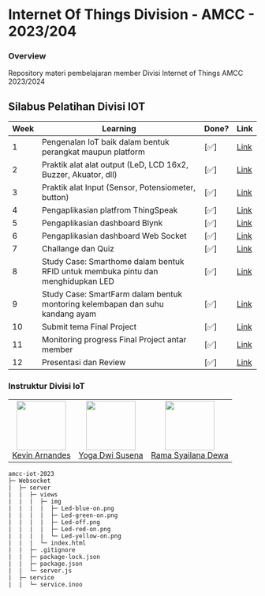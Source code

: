 # Internet Of Things Division - AMCC - 2023/204

### Overview

Repository materi pembelajaran member Divisi Internet of Things AMCC 2023/2024

## Silabus Pelatihan Divisi IOT

| Week | Learning                                                                         | Done? | Link                                                                                                                             |
| ---- | -------------------------------------------------------------------------------- | ----- | -------------------------------------------------------------------------------------------------------------------------------- |
| 1    | Pengenalan IoT baik dalam bentuk perangkat maupun platform                       | [✅]  | [Link](https://medium.com/amcc-amikom/exploring-the-world-of-microcontroller-1d217f346722)                                       |
| 2    | Praktik alat alat output (LeD, LCD 16x2, Buzzer, Akuator, dll)                   | [✅]  | [Link](https://medium.com/amcc-amikom/output-stringing-with-led-16x2-lcd-buzzer-and-actuator-dd85866681cb)                       |
| 3    | Praktik alat Input (Sensor, Potensiometer, button)                               | [✅]  | [Link](https://medium.com/amcc-amikom/input-playing-with-button-potensiometer-and-sensor-69d3284b92e0)                           |
| 4    | Pengaplikasian platfrom ThingSpeak                                               | [✅]  | [Link](https://medium.com/amcc-amikom/thingspeak-menyelami-iot-dengan-platform-yang-terkoneksi-8459ce44160a)                     |
| 5    | Pengaplikasian dashboard Blynk                                                   | [✅]  | [Link](https://medium.com/amcc-amikom/blynk-monitor-and-control-the-dashboard-using-blynk-c701cd8c9fe8)                          |
| 6    | Pengaplikasian dashboard Web Socket                                              | [✅]  | [Link](https://medium.com/amcc-amikom/webso-lets-make-own-dashboard-f13a64f7d929)                                                |
| 7    | Challange dan Quiz                                                               | [✅]  | [Link](https://drive.google.com/drive/folders/1TOuUptodm2tAd4lJQZRfDKSRR3gtqgwL)                                                 |
| 8    | Study Case: Smarthome dalam bentuk RFID untuk membuka pintu dan menghidupkan LED | [✅]  | [Link](https://medium.com/amcc-amikom/studi-kasus-smarthome-using-rfid-1db2691a9276)                                             |
| 9    | Study Case: SmartFarm dalam bentuk montoring kelembapan dan suhu kandang ayam    | [✅]  | [Link](https://medium.com/amcc-amikom/study-case-smartfarm-basic-implement-mq-sensor-and-dht-sensor-for-chikencoop-103382032899) |
| 10   | Submit tema Final Project                                                        | [✅]  | [Link](https://docs.google.com/spreadsheets/d/1SpDys-ASn5emDYVTucUzOIs_imeTrOwBnwwq2Uvqry4/edit?gid=0#gid=0)                     |
| 11   | Monitoring progress Final Project antar member                                   | [✅]  | [Link](https://docs.google.com/spreadsheets/d/1SpDys-ASn5emDYVTucUzOIs_imeTrOwBnwwq2Uvqry4/edit?gid=0#gid=0)                     |
| 12   | Presentasi dan Review                                                            | [✅]  | [Link](https://docs.google.com/spreadsheets/d/1SpDys-ASn5emDYVTucUzOIs_imeTrOwBnwwq2Uvqry4/edit?gid=0#gid=0)                     |

### Instruktur Divisi IoT

<table>
  <tr>
    <td align="center"><a href="https://github.com/Vinzzztty"><img src="https://avatars.githubusercontent.com/u/83899571?v=4" width="100px;" alt=""/><br/>Kevin Arnandes</td>
    <td align="center"><a href="https://github.com/Yoga2003"><img src="https://avatars.githubusercontent.com/u/101611506?v=4" width="100px;" alt=""/><br/>Yoga Dwi Susena</td>
    <td align="center"><a href="#"><img src="https://avatars.githubusercontent.com/u/147998293?v=4" width="100px;" alt=""/><br/>Rama Syailana Dewa</td>

  </tr>
</table>

```
amcc-iot-2023
├─ Websocket
|  ├─ server
|  |  ├─ views
|  |  |  ├─ img
|  |  |  |  ├─ Led-blue-on.png
|  |  |  |  ├─ Led-green-on.png
|  |  |  |  ├─ Led-off.png
|  |  |  |  ├─ Led-red-on.png
|  |  |  |  └─ Led-yellow-on.png
|  |  |  └─ index.html
|  |  ├─ .gitignore
|  |  ├─ package-lock.json
|  |  ├─ package.json
|  |  └─ server.js
|  ├─ service
|  |  └─ service.inoo

```
